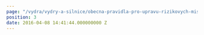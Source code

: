 ```yaml
---
page: "/vydra/vydry-a-silnice/obecna-pravidla-pro-upravu-rizikovych-mist"
position: 3
date: 2016-04-08 14:41:44.000000000 Z
---
```

